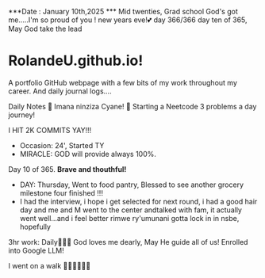 ***Date : January 10th,2025 *** Mid twenties, Grad school God's got me.....I'm so proud of you ! new years eve!💕 day 366/366 day ten of 365, May God take the lead
# RolandeU.github.io!

A portfolio GitHub webpage with a few bits of my work throughout my career. And daily journal logs....


Daily Notes
💚 Imana ninziza Cyane! 
💚 Starting a Neetcode 3 problems a day journey!

I HIT 2K COMMITS YAY!!!

- Occasion: 24', Started TY 
- MIRACLE: GOD will provide always 100%.

Day 10 of 365. **Brave and thouthful!** 
- DAY: Thursday, Went to food pantry, Blessed to see another grocery milestone four finished !!!
- I had the interview, i hope i get selected for next round, i had a good hair day and me and M went to the center andtalked with fam, it actually went well...and i feel better
rimwe ry'umunani
gotta lock in in nsbe, hopefully 

3hr work: Daily💚💚💚
God loves me dearly, May He guide all of  us!
Enrolled into Google LLM! 

I went on a walk 💚💚💚💚💚💚
